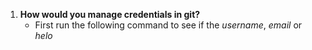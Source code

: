 1. **How would you manage credentials in git?**
	- First run the following command to see if the *username*, *email* or *helo* 